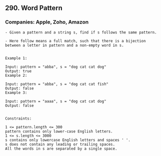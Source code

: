 ## 290. Word Pattern

### Companies: Apple, Zoho, Amazon


    - Given a pattern and a string s, find if s follows the same pattern.

    - Here follow means a full match, such that there is a bijection between a letter in pattern and a non-empty word in s.


    Example 1:

    Input: pattern = "abba", s = "dog cat cat dog"
    Output: true
    Example 2:

    Input: pattern = "abba", s = "dog cat cat fish"
    Output: false
    Example 3:

    Input: pattern = "aaaa", s = "dog cat cat dog"
    Output: false
    

    Constraints:

    1 <= pattern.length <= 300
    pattern contains only lower-case English letters.
    1 <= s.length <= 3000
    s contains only lowercase English letters and spaces ' '.
    s does not contain any leading or trailing spaces.
    All the words in s are separated by a single space.